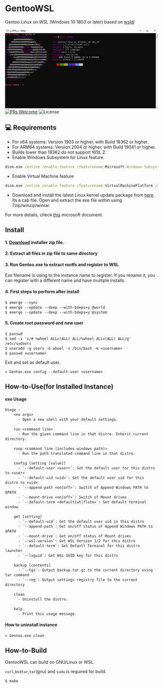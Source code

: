 # GentooWSL
Gentoo Linux on WSL (Windows 10 1803 or later) based on [wsldl](https://github.com/yuk7/wsldl)

![screenshot](https://github.com/sileshn/GentooWSL/blob/master/img/screenshot.png)
[![PRs Welcome](https://img.shields.io/badge/PRs-welcome-brightgreen.svg?style=flat-square)](http://makeapullrequest.com) ![License](https://img.shields.io/github/license/yuk7/AlpineWSL.svg?style=flat-square)

## 💻 Requirements
* For x64 systems: Version 1903 or higher, with Build 18362 or higher.
* For ARM64 systems: Version 2004 or higher, with Build 19041 or higher.
* Builds lower than 18362 do not support WSL 2.
* Enable Windows Subsystem for Linux feature.
```cmd
dism.exe /online /enable-feature /featurename:Microsoft-Windows-Subsystem-Linux /all /norestart
```
* Enable Virtual Machine feature
```cmd
dism.exe /online /enable-feature /featurename:VirtualMachinePlatform /all /norestart
```
* Download and install the latest Linux kernel update package from [here](https://www.catalog.update.microsoft.com/Search.aspx?q=wsl). Its a cab file. Open and extract the exe file within using 7zip/winzip/winrar.

For more details, check [this](https://docs.microsoft.com/en-us/windows/wsl/install-win10) microsoft document.

## Install
#### 1. [Download](https://github.com/sileshn/GentooWSL/releases/latest) installer zip file.

#### 2. Extract all files in zip file to same directory

#### 3. Run Gentoo.exe to extract rootfs and register to WSL
Exe filename is using to the instance name to register.
If you rename it, you can register with a different name and have multiple installs.

#### 4. First steps to perform after install
```shell
$ emerge --sync
$ emerge --update --deep --with-bdeps=y @world
$ emerge --update --deep --with-bdeps=y @system
```
#### 5. Create root password and new user
```shell
$ passwd
$ sed -i 's/# %wheel ALL=(ALL) ALL/%wheel ALL=(ALL) ALL/g' /etc/sudoers
$ useradd -g users -G wheel -s /bin/bash -m <username>
$ passwd <username>
```
Exit and set <username> as default user.
```shell
> Gentoo.exe config --default-user <username>
```

## How-to-Use(for Installed Instance)
#### exe Usage
```dos
Usage :
    <no args>
      - Open a new shell with your default settings.

    run <command line>
      - Run the given command line in that distro. Inherit current directory.

    runp <command line (includes windows path)>
      - Run the path translated command line in that distro.

    config [setting [value]]
      - `--default-user <user>`: Set the default user for this distro to <user>
      - `--default-uid <uid>`: Set the default user uid for this distro to <uid>
      - `--append-path <on|off>`: Switch of Append Windows PATH to $PATH
      - `--mount-drive <on|off>`: Switch of Mount drives
      - `--default-term <default|wt|flute>`: Set default terminal window

    get [setting]
      - `--default-uid`: Get the default user uid in this distro
      - `--append-path`: Get on/off status of Append Windows PATH to $PATH
      - `--mount-drive`: Get on/off status of Mount drives
      - `--wsl-version`: Get WSL Version 1/2 for this distro
      - `--default-term`: Get Default Terminal for this distro launcher
      - `--lxguid`: Get WSL GUID key for this distro

    backup [contents]
      - `--tgz`: Output backup.tar.gz to the current directory using tar command
      - `--reg`: Output settings registry file to the current directory

    clean
      - Uninstall the distro.

    help
      - Print this usage message.
```


#### How to uninstall instance
```dos
> Gentoo.exe clean

```

## How-to-Build
GentooWSL can build on GNU/Linux or WSL.

`curl`,`bsdtar`,`tar`(gnu) and `sudo` is required for build.
```shell
$ make
```
